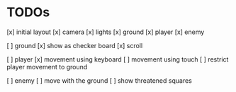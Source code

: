 # TODOs

[x] initial layout
  [x] camera
  [x] lights
  [x] ground
  [x] player
  [x] enemy

[ ] ground
  [x] show as checker board
  [x] scroll

[ ] player
  [x] movement using keyboard
  [ ] movement using touch
  [ ] restrict player movement to ground

[ ] enemy
  [ ] move with the ground
  [ ] show threatened squares
